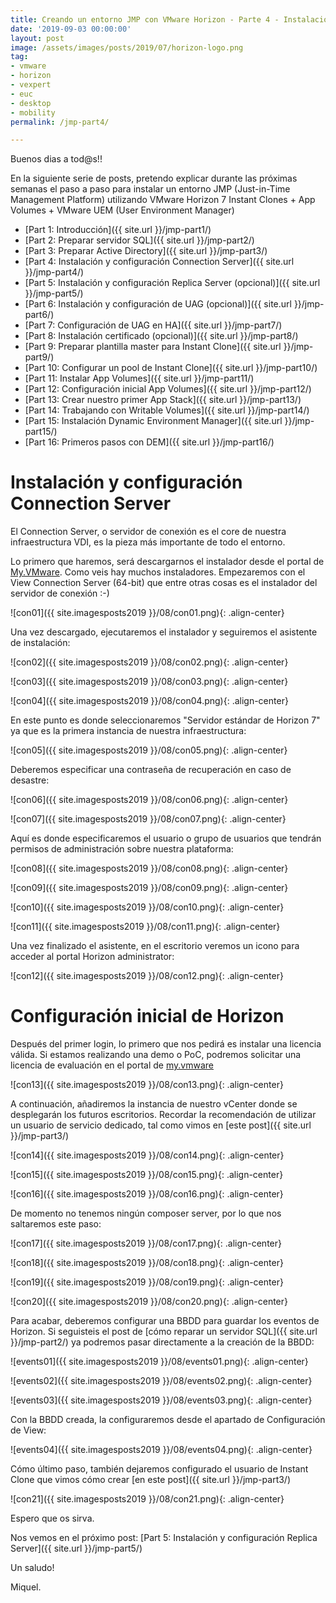 ```yaml
---
title: Creando un entorno JMP con VMware Horizon - Parte 4 - Instalación y configuración Connection Server
date: '2019-09-03 00:00:00'
layout: post
image: /assets/images/posts/2019/07/horizon-logo.png
tag:
- vmware
- horizon
- vexpert
- euc
- desktop
- mobility
permalink: /jmp-part4/

---
```


Buenos dias a tod@s!!

En la siguiente serie de posts, pretendo explicar durante las próximas semanas el paso a paso para instalar un entorno JMP (Just-in-Time Management Platform) utilizando VMware Horizon 7 Instant Clones + App Volumes + VMware UEM (User Environment Manager) 

- [Part 1: Introducción]({{ site.url }}/jmp-part1/)
- [Part 2: Preparar servidor SQL]({{ site.url }}/jmp-part2/)
- [Part 3: Preparar Active Directory]({{ site.url }}/jmp-part3/)
- [Part 4: Instalación y configuración Connection Server]({{ site.url }}/jmp-part4/)
- [Part 5: Instalación y configuración Replica Server (opcional)]({{ site.url }}/jmp-part5/)
- [Part 6: Instalación y configuración de UAG (opcional)]({{ site.url }}/jmp-part6/)
- [Part 7: Configuración de UAG en HA]({{ site.url }}/jmp-part7/)
- [Part 8: Instalación certificado (opcional)]({{ site.url }}/jmp-part8/)
- [Part 9: Preparar plantilla master para Instant Clone]({{ site.url }}/jmp-part9/)
- [Part 10: Configurar un pool de Instant Clone]({{ site.url }}/jmp-part10/)
- [Part 11: Instalar App Volumes]({{ site.url }}/jmp-part11/)
- [Part 12: Configuración inicial App Volumes]({{ site.url }}/jmp-part12/)
- [Part 13: Crear nuestro primer App Stack]({{ site.url }}/jmp-part13/)
- [Part 14: Trabajando con Writable Volumes]({{ site.url }}/jmp-part14/)
- [Part 15: Instalación Dynamic Environment Manager]({{ site.url }}/jmp-part15/)
- [Part 16: Primeros pasos con DEM]({{ site.url }}/jmp-part16/)

# Instalación y configuración Connection Server

El Connection Server, o servidor de conexión es el core de nuestra infraestructura VDI, es la pieza más importante de todo el entorno.

Lo primero que haremos, será descargarnos el instalador desde el portal de [My.VMware](https://my.vmware.com). Como veis hay muchos instaladores. Empezaremos con el View Connection Server (64-bit) que entre otras cosas es el instalador del servidor de conexión :-)

![con01]({{ site.imagesposts2019 }}/08/con01.png){: .align-center}

Una vez descargado, ejecutaremos el instalador y seguiremos el asistente de instalación:

![con02]({{ site.imagesposts2019 }}/08/con02.png){: .align-center}

![con03]({{ site.imagesposts2019 }}/08/con03.png){: .align-center}

![con04]({{ site.imagesposts2019 }}/08/con04.png){: .align-center}

En este punto es donde seleccionaremos "Servidor estándar de Horizon 7" ya que es la primera instancia de nuestra infraestructura:

![con05]({{ site.imagesposts2019 }}/08/con05.png){: .align-center}

Deberemos especificar una contraseña de recuperación en caso de desastre:

![con06]({{ site.imagesposts2019 }}/08/con06.png){: .align-center}

![con07]({{ site.imagesposts2019 }}/08/con07.png){: .align-center}

Aquí es donde especificaremos el usuario o grupo de usuarios que tendrán permisos de administración sobre nuestra plataforma:

![con08]({{ site.imagesposts2019 }}/08/con08.png){: .align-center}

![con09]({{ site.imagesposts2019 }}/08/con09.png){: .align-center}

![con10]({{ site.imagesposts2019 }}/08/con10.png){: .align-center}

![con11]({{ site.imagesposts2019 }}/08/con11.png){: .align-center}

Una vez finalizado el asistente, en el escritorio veremos un icono para acceder al portal Horizon administrator:

![con12]({{ site.imagesposts2019 }}/08/con12.png){: .align-center}

# Configuración inicial de Horizon

Después del primer login, lo primero que nos pedirá es instalar una licencia válida. Si estamos realizando una demo o PoC, podremos solicitar una licencia de evaluación en el portal de [my.vmware](https://my.vmware.com)

![con13]({{ site.imagesposts2019 }}/08/con13.png){: .align-center}

A continuación, añadiremos la instancia de nuestro vCenter donde se desplegarán los futuros escritorios. Recordar la recomendación de utilizar un usuario de servicio dedicado, tal como vimos en [este post]({{ site.url }}/jmp-part3/)

![con14]({{ site.imagesposts2019 }}/08/con14.png){: .align-center}

![con15]({{ site.imagesposts2019 }}/08/con15.png){: .align-center}

![con16]({{ site.imagesposts2019 }}/08/con16.png){: .align-center}

De momento no tenemos ningún composer server, por lo que nos saltaremos este paso:

![con17]({{ site.imagesposts2019 }}/08/con17.png){: .align-center}

![con18]({{ site.imagesposts2019 }}/08/con18.png){: .align-center}

![con19]({{ site.imagesposts2019 }}/08/con19.png){: .align-center}

![con20]({{ site.imagesposts2019 }}/08/con20.png){: .align-center}

Para acabar, deberemos configurar una BBDD para guardar los eventos de Horizon. Si seguisteis el post de [cómo reparar un servidor SQL]({{ site.url }}/jmp-part2/) ya podremos pasar directamente a la creación de la BBDD:

![events01]({{ site.imagesposts2019 }}/08/events01.png){: .align-center}

![events02]({{ site.imagesposts2019 }}/08/events02.png){: .align-center}

![events03]({{ site.imagesposts2019 }}/08/events03.png){: .align-center}

Con la BBDD creada, la configuraremos desde el apartado de Configuración de View:

![events04]({{ site.imagesposts2019 }}/08/events04.png){: .align-center}

Cómo último paso, también dejaremos configurado el usuario de Instant Clone que vimos cómo crear [en este post]({{ site.url }}/jmp-part3/)

![con21]({{ site.imagesposts2019 }}/08/con21.png){: .align-center}

Espero que os sirva.

Nos vemos en el próximo post: [Part 5: Instalación y configuración Replica Server]({{ site.url }}/jmp-part5/)

Un saludo!

Miquel.


